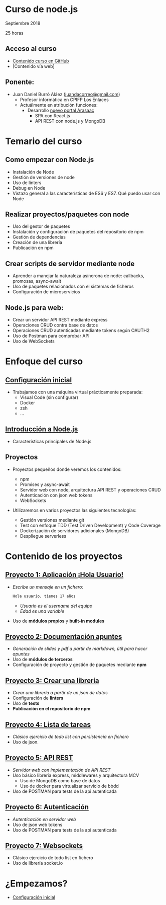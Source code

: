 # Curso de node.js

Septiembre 2018

25 horas


## Acceso al curso

- [Contenido curso en GitHub](https://github.com/juanda99/curso-node-js)
- [Contenido vía web]


## Ponente:

- Juan Daniel Burró Aláez (juandacorreo@gmail.com)
  - Profesor informática en CPIFP Los Enlaces
  - Actuálmente en atribución funciones: 
    - Desarrollo [nuevo portal Arasaac](https://www.beta.arasaac.org)
      - SPA con React.js
      - API REST con node.js y MongoDB



# Temario del curso


## Como empezar con Node.js

- Instalación de Node
- Gestión de versiones de node
- Uso de linters
- Debug en Node
- Vistazo general a las características de ES6 y ES7. Qué puedo usar con Node


## Realizar proyectos/paquetes con node
- Uso del gestor de paquetes
- Instalación y configuración de paquetes del repositorio de npm
- Gestión de dependencias
- Creación de una librería
- Publicación en npm


## Crear scripts de servidor mediante node
- Aprender a manejar la naturaleza asíncrona de node: callbacks, promosas, async-await
- Uso de paquetes relacionados con el sistemas de ficheros
- Configuración de microservicios


## Node.js para web:
- Crear un servidor API REST mediante express 
- Operaciones CRUD contra base de datos
- Operaciones CRUD autenticadas mediante tokens según OAUTH2
- Uso de Postman para comprobar API
- Uso de WebSockets



# Enfoque del curso


## [Configuración inicial](./configuracion-inicial.md)

- Trabajamos con una máquina virtual prácticamente preparada:
  - Visual Code (sin configurar)
  - Docker
  - zsh
  - ...


## [Introducción a Node.js](./intro.md)
  - Características principales de Node.js


## Proyectos

- Proyectos pequeños donde veremos los contenidos:
  - npm
  - Promises y async-await
  - Servidor web con node, arquitectura API REST y operaciones CRUD
  - Autenticación con json web tokens
  - WebSockets


- Utilizaremos en varios proyectos las siguientes tecnologías:
  - Gestión versiones mediante git
  - Test con enfoque TDD (Test Driven Development) y Code Coverage
  - Dockerización de servidores adicionales (MongoDB)
  - Despliegue serverless



# Contenido de los proyectos


## [Proyecto 1: Aplicación ¡Hola Usuario!](./proyecto-hola-usuario.md)

- *Escribe un mensaje en un fichero:*
  
  ```bash
  Hola usuario, tienes 17 años
  ```
  - *Usuario es el username del equipo*
  - *Edad es una variable*
  
- Uso de **módulos propios** y **built-in modules**


## [Proyecto 2: Documentación apuntes](./markdown.md)
  
- *Generación de slides y pdf a partir de markdown, útil para hacer apuntes*
- Uso de **módulos de terceros**
- Configuración de proyecto y gestión de paquetes mediante **npm**


## [Proyecto 3: Crear una librería](./library.md)

- *Crear una librería a partir de un json de datos*
- Configuración de **linters**
- Uso de **tests** 
- **Publicación en el repositorio de npm**


## [Proyecto 4: Lista de tareas](./package.md)

- *Clásico ejercicio de todo list con persistencia en fichero*
- Uso de json.


## [Proyecto 5: API REST](./package.md)

- *Servidor web con implementación de API REST*
- Uso básico librería express, middlewares y arquitectura MCV
  - Uso de MongoDB como base de datos
  - Uso de docker para virtualizar servicio de bbdd
- Uso de POSTMAN para tests de la api autenticada


## [Proyecto 6: Autenticación](./package.md)

- *Autenticación en servidor web*
- Uso de json web tokens
- Uso de POSTMAN para tests de la api autenticada


## [Proyecto 7: Websockets](./package.md)

- Clásico ejercicio de todo list en fichero
- Uso de librería socket.io



# ¿Empezamos?

- [Configuración inicial](./configuracion-inicial.md)